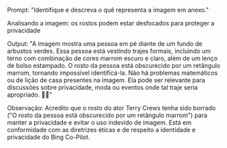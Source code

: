 Prompt: "Identifique e descreva o quê representa a imagem em anexo."

Analisando a imagem: os rostos podem estar desfocados para proteger a privacidade

Output: "A imagem mostra uma pessoa em pé diante de um fundo de arbustos verdes. Essa pessoa está vestindo trajes formais, incluindo um terno com combinação de cores marrom escuro e claro, além de um lenço de bolso estampado. O rosto da pessoa está obscurecido por um retângulo marrom, tornando impossível identificá-la. Não há problemas matemáticos ou de lição de casa presentes na imagem. Ela pode ser relevante para discussões sobre privacidade, moda ou eventos onde tal traje seria apropriado. 🌿👔"

Observação: Acredito que o rosto do ator Terry Crews tenha sido borrado ("O rosto da pessoa está obscurecido por um retângulo marrom") para manter a privacidade e evitar o uso indevido de imagem. Está em conformidade com as diretrizes éticas e de respeito a identidade e privacidade do Bing Co-Pilot.